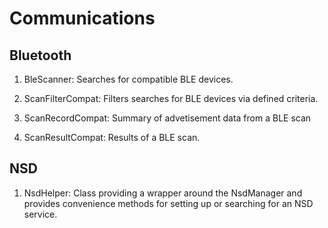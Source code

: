 # Communications

## Bluetooth

1. BleScanner: Searches for compatible BLE devices.

2. ScanFilterCompat: Filters searches for BLE devices via defined criteria.

3. ScanRecordCompat: Summary of advetisement data from a BLE scan

5. ScanResultCompat: Results of a BLE scan.

## NSD

1. NsdHelper: Class providing a wrapper around the NsdManager and provides convenience methods for setting up or searching for an NSD service.